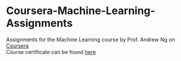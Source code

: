 # Coursera-Machine-Learning-Assignments
Assignments for the Machine Learning course by Prof. Andrew Ng on [Coursera](https://www.coursera.org/learn/machine-learning)  
Course certificate can be found [here](https://www.coursera.org/account/accomplishments/certificate/ES2H77HTYAUY)
